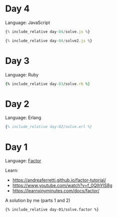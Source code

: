 # Day 4

Language: JavaScript

```javascript
{% include_relative day-04/solve.js %}
```

```javascript
{% include_relative day-04/solve2.js %}
```

# Day 3

Language: Ruby

```ruby
{% include_relative day-03/solve.rb %}
```

# Day 2

Language: Erlang

```erlang
{% include_relative day-02/solve.erl %}
```

# Day 1

Language: [Factor](https://factorcode.org)

Learn:
* https://andreaferretti.github.io/factor-tutorial/
* https://www.youtube.com/watch?v=f_0QlhYlS8g
* https://learnxinyminutes.com/docs/factor/

A solution by me (parts 1 and 2)

```factor
{% include_relative day-01/solve.factor %}
```

